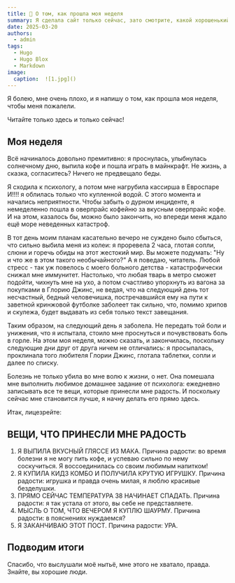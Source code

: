 ```yaml
---
title: 🤡 О том, как прошла моя неделя
summary: Я сделала сайт только сейчас, зато смотрите, какой хорошенький!
date: 2025-03-20
authors:
  - admin
tags:
  - Hugo
  - Hugo Blox
  - Markdown
image:
  caption:  ![1.jpg]()
---
```


Я болею, мне очень плохо, и я напишу о том, как прошла моя неделя, чтобы меня пожалели.

Читайте только здесь и только сейчас!

## Моя неделя

Всё начиналось довольно премитивно: я проснулась, улыбнулась солнечному дню, выпила кофе и пошла играть в майнкрафт. Не жизнь, а сказка, согласитесь? Ничего не предвещало беды.

Я сходила к психологу, а потом мне нагрубила кассирша в Евроспаре И!!!! я облилась только что купленной водой. С этого момента и начались неприятности. Чтобы забыть о дурном инциденте, я немеделенно пошла в оверпрайс кофейню за вкусным оверпрайс кофе. И на этом, казалось бы, можно было закончить, но впереди меня ждало ещё море неведенных катастроф.

В тот день моим планам касательно вечеро не суждено было сбыться, что сильно выбила меня из колеи: я проревела 2 часа, глотая сопли, слюни и горечь обиды на этот жестокий мир. Вы можете подумать: "Ну и что же в этом такого необычайного?" А я поведаю, читатель. Любой стресс - так уж повелось с моего больного детства - катастрофически снижал мне иммунитет. Настолько, что любая тварь в метро сможет подойти, чихнуть мне на ухо, а потом счастливо упорхнуть из вагона за покупками в Глорию Джинс, не ведая, что на следующий день тот несчастный, бедный человечишка, постречавшийся ему на пути к заветной кринжовой футболке заболеет так сильно, что, помимо хрипов и скулежа, будет выдавать из себя только текст завещания. 

Таким образом, на следующий день я заболела. Не передать той боли и унижения, что я испытала, стоило мне проснуться и почувствовать боль в горле. На этом моя неделя, можно сказать, и закончилась, поскольку следующие дни друг от друга ничем не отличались: я просыпалась, проклинала того любителя Глории Джинс, глотала таблетки, сопли и далее по списку.

Болезнь не только убила во мне волю к жизни, о нет. Она помешала мне выполнить любимое домашнее задание от психолога: ежедневно записывать все те вещи, которые принесли мне радость. И поскольку сейчас мне становится лучше, я начну делать его прямо здесь.

Итак, лицезрейте:

## ВЕЩИ, ЧТО ПРИНЕСЛИ МНЕ РАДОСТЬ

1. Я ВЫПИЛА ВКУСНЫЙ ГЛЯССЕ ИЗ МАКА. Причина радости: во время болезни я не могу пить кофе, и успеваю сильно по нему соскучиться. Я воссоединилась со своим любимым напитком!
2. Я КУПИЛА КИДЗ КОМБО И ПОЛУЧИЛА КРУТУЮ ИГРУШКУ. Причина радости: игрушка и правда очень милая, я люблю красивые безделушки.
3. ПРЯМО СЕЙЧАС ТЕМПЕРАТУРА 38 НАЧИНАЕТ СПАДАТЬ. Причина радости: я так устала от этого, вы себе не представляете.
4. МЫСЛЬ О ТОМ, ЧТО ВЕЧЕРОМ Я КУПЛЮ ШАУРМУ. Причина радости: в пояснениях нуждаемся?
5. Я ЗАКАНЧИВАЮ ЭТОТ ПОСТ. Причина радости: УРА.

## Подводим итоги

Спасибо, что выслушали моё нытьё, мне этого не хватало, правда. Знайте, вы хорошие люди.

